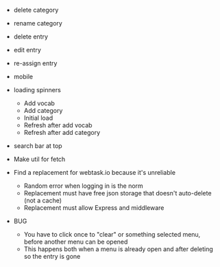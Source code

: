 * delete category

* rename category

* delete entry

* edit entry

* re-assign entry

* mobile

* loading spinners
    * Add vocab
    * Add category
    * Initial load
    * Refresh after add vocab
    * Refresh after add category

* search bar at top

* Make util for fetch

* Find a replacement for webtask.io because it's unreliable
    * Random error when logging in is the norm
    * Replacement must have free json storage that doesn't auto-delete (not a cache)
    * Replacement must allow Express and middleware

* BUG
    * You have to click once to "clear" or something selected menu, before another menu can be opened
    * This happens both when a menu is already open and after deleting so the entry is gone
